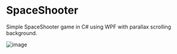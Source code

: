 # SpaceShooter

Simple SpaceShooter game in C# using WPF with parallax scrolling background. 

![image](https://user-images.githubusercontent.com/103057715/173626038-7b80f4e7-9fbc-454f-a9dc-905c7169817f.png)
